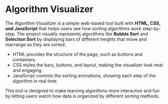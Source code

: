 <h1>Algorithm Visualizer</h1>

<p>

The Algorithm Visualizer is a simple web-based tool built with **HTML, CSS, and JavaScript** that helps users see how sorting algorithms work step-by-step. The project visually represents algorithms like **Bubble Sort** and **Selection Sort** by displaying bars of different heights that move and rearrange as they are sorted. 

- HTML provides the structure of the page, such as buttons and containers.
- CSS styles the bars, buttons, and layout, making the visualizer look neat and engaging.
- JavaScript controls the sorting animations, showing each step of the algorithm in real time.

This tool is designed to make learning algorithms more interactive and fun by letting users watch how data is organized by different sorting methods.
</p>
